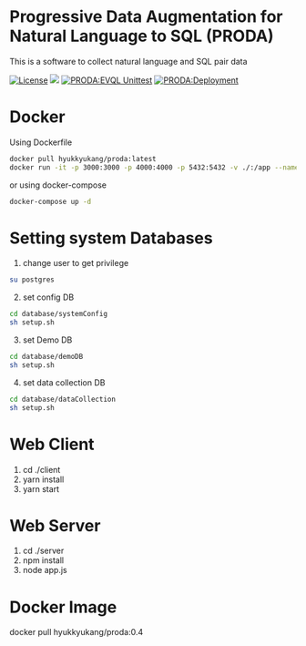 # Progressive Data Augmentation for Natural Language to SQL (PRODA)

This is a software to collect natural language and SQL pair data

[![License](https://img.shields.io/badge/License-Apache%202.0-blue.svg)](https://opensource.org/licenses/Apache-2.0)
[<img src="https://img.shields.io/badge/dockerHub-image-important.svg?logo=Docker">](https://hub.docker.com/repository/docker/hyukkyukang/proda)
[![PRODA:EVQL Unittest](https://github.com/hyukkyukang/proda/actions/workflows/test_EVQL.yml/badge.svg)](https://github.com/hyukkyukang/PRODA/actions/workflows/test_EVQL.yml)
[![PRODA:Deployment](https://github.com/hyukkyukang/proda/actions/workflows/deployment_main.yml/badge.svg)](https://github.com/hyukkyukang/PRODA/actions/workflows/deployment_main.yml)

# Docker

Using Dockerfile

```bash
docker pull hyukkyukang/proda:latest
docker run -it -p 3000:3000 -p 4000:4000 -p 5432:5432 -v ./:/app --name proda hyukkyukang/proda:latest /bin/bash
```

or using docker-compose

```bash
docker-compose up -d
```

# Setting system Databases

1. change user to get privilege

```bash
su postgres
```

2. set config DB

```bash
cd database/systemConfig
sh setup.sh
```

3. set Demo DB

```bash
cd database/demoDB
sh setup.sh
```

4. set data collection DB

```bash
cd database/dataCollection
sh setup.sh
```

# Web Client

1. cd ./client
2. yarn install
3. yarn start

# Web Server

1. cd ./server
2. npm install
3. node app.js

# Docker Image

docker pull hyukkyukang/proda:0.4
